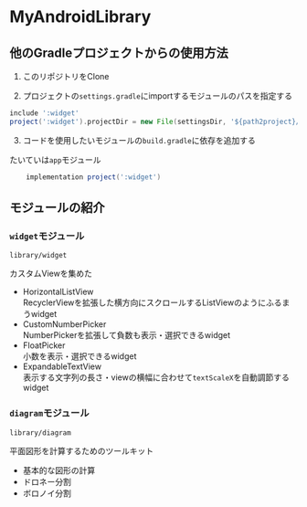 # MyAndroidLibrary

## 他のGradleプロジェクトからの使用方法

1. このリポジトリをClone

2. プロジェクトの`settings.gradle`にimportするモジュールのパスを指定する
```groovy
include ':widget'
project(':widget').projectDir = new File(settingsDir, '${path2project}/library/widget')
```

3. コードを使用したいモジュールの`build.gradle`に依存を追加する

たいていは`app`モジュール

```groovy
    implementation project(':widget')
```

## モジュールの紹介

### `widget`モジュール

`library/widget`  

カスタムViewを集めた

- HorizontalListView  
  RecyclerViewを拡張した横方向にスクロールするListViewのようにふるまうwidget
- CustomNumberPicker  
  NumberPickerを拡張して負数も表示・選択できるwidget
- FloatPicker  
  小数を表示・選択できるwidget
- ExpandableTextView  
  表示する文字列の長さ・viewの横幅に合わせて`textScaleX`を自動調節するwidget

### `diagram`モジュール

`library/diagram`

平面図形を計算するためのツールキット

- 基本的な図形の計算
- ドロネー分割
- ボロノイ分割